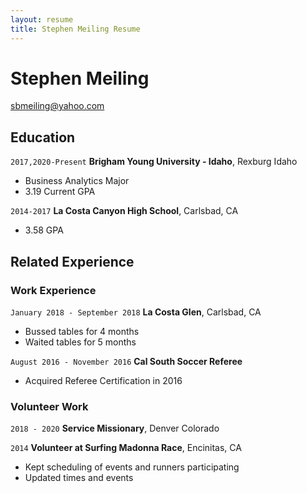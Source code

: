 ```yaml
---
layout: resume
title: Stephen Meiling Resume
---
```

# Stephen Meiling
sbmeiling@yahoo.com

<!-- https://www.monique.tech/the-art-of-markdown -->


## Education

`2017,2020-Present`
__Brigham Young University - Idaho__, Rexburg Idaho

- Business Analytics Major
- 3.19 Current GPA

`2014-2017`
__La Costa Canyon High School__, Carlsbad, CA

- 3.58 GPA


## Related Experience

### Work Experience

`January 2018 - September 2018`
__La Costa Glen__, Carlsbad, CA

- Bussed tables for 4 months
- Waited tables for 5 months

`August 2016 - November 2016`
__Cal South Soccer Referee__

- Acquired Referee Certification in 2016

### Volunteer Work

`2018 - 2020`
__Service Missionary__, Denver Colorado


`2014`
__Volunteer at Surfing Madonna Race__, Encinitas, CA
- Kept scheduling of events and runners participating
- Updated times and events


<!-- ### Footer

Last updated: May 2013 -->


